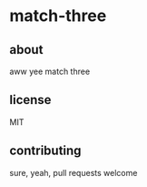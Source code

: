 # match-three

## about

aww yee match three

## license

MIT

## contributing

sure, yeah, pull requests welcome
